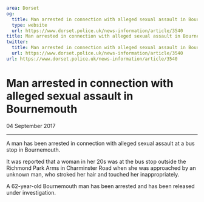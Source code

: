 ```yaml
area: Dorset
og:
  title: Man arrested in connection with alleged sexual assault in Bournemouth
  type: website
  url: https://www.dorset.police.uk/news-information/article/3540
title: Man arrested in connection with alleged sexual assault in Bournemouth |
twitter:
  title: Man arrested in connection with alleged sexual assault in Bournemouth
  url: https://www.dorset.police.uk/news-information/article/3540
url: https://www.dorset.police.uk/news-information/article/3540
```

# Man arrested in connection with alleged sexual assault in Bournemouth

04 September 2017

* * *

A man has been arrested in connection with alleged sexual assault at a bus stop in Bournemouth.

It was reported that a woman in her 20s was at the bus stop outside the Richmond Park Arms in Charminster Road when she was approached by an unknown man, who stroked her hair and touched her inappropriately.

A 62-year-old Bournemouth man has been arrested and has been released under investigation.
